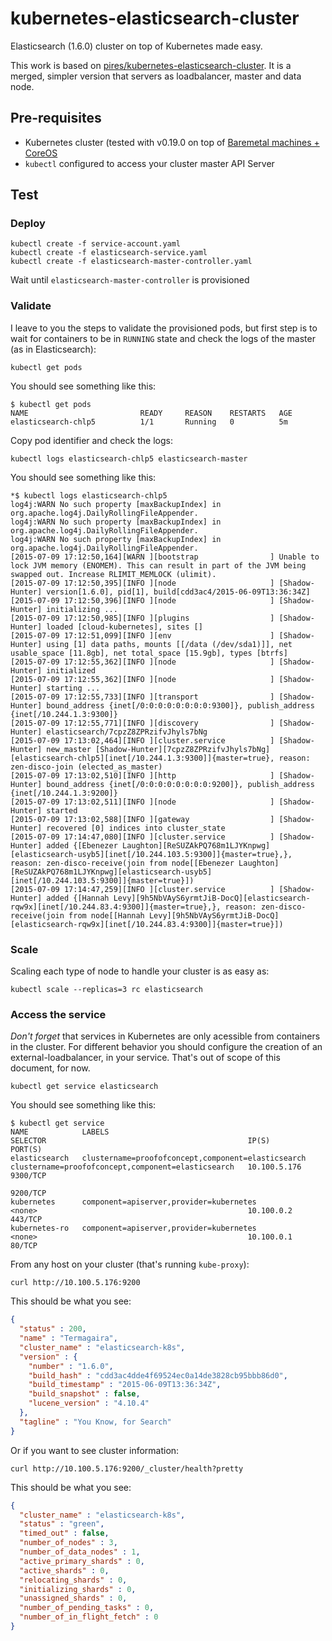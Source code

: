 # kubernetes-elasticsearch-cluster
Elasticsearch (1.6.0) cluster on top of Kubernetes made easy.

This work is based on [pires/kubernetes-elasticsearch-cluster](https://github.com/pires/kubernetes-elasticsearch-cluster). It is a merged, simpler version that servers as loadbalancer, master and data node.

## Pre-requisites

* Kubernetes cluster (tested with v0.19.0 on top of [Baremetal machines + CoreOS](https://github.com/GoogleCloudPlatform/kubernetes/blob/master/docs/getting-started-guides/coreos/bare_metal_offline.md)
* `kubectl` configured to access your cluster master API Server

## Test

### Deploy

```
kubectl create -f service-account.yaml
kubectl create -f elasticsearch-service.yaml
kubectl create -f elasticsearch-master-controller.yaml
```

Wait until `elasticsearch-master-controller` is provisioned

### Validate

I leave to you the steps to validate the provisioned pods, but first step is to wait for containers to be in ```RUNNING``` state and check the logs of the master (as in Elasticsearch):

```
kubectl get pods
```

You should see something like this:

```
$ kubectl get pods
NAME                         READY     REASON    RESTARTS   AGE
elasticsearch-chlp5          1/1       Running   0          5m
```

Copy pod identifier and check the logs:

```
kubectl logs elasticsearch-chlp5 elasticsearch-master
```

You should see something like this:

```
*$ kubectl logs elasticsearch-chlp5                                                                               
log4j:WARN No such property [maxBackupIndex] in org.apache.log4j.DailyRollingFileAppender.
log4j:WARN No such property [maxBackupIndex] in org.apache.log4j.DailyRollingFileAppender.
log4j:WARN No such property [maxBackupIndex] in org.apache.log4j.DailyRollingFileAppender.
[2015-07-09 17:12:50,164][WARN ][bootstrap                ] Unable to lock JVM memory (ENOMEM). This can result in part of the JVM being swapped out. Increase RLIMIT_MEMLOCK (ulimit).
[2015-07-09 17:12:50,395][INFO ][node                     ] [Shadow-Hunter] version[1.6.0], pid[1], build[cdd3ac4/2015-06-09T13:36:34Z]
[2015-07-09 17:12:50,396][INFO ][node                     ] [Shadow-Hunter] initializing ...
[2015-07-09 17:12:50,985][INFO ][plugins                  ] [Shadow-Hunter] loaded [cloud-kubernetes], sites []
[2015-07-09 17:12:51,099][INFO ][env                      ] [Shadow-Hunter] using [1] data paths, mounts [[/data (/dev/sda1)]], net usable_space [11.8gb], net total_space [15.9gb], types [btrfs]
[2015-07-09 17:12:55,362][INFO ][node                     ] [Shadow-Hunter] initialized
[2015-07-09 17:12:55,362][INFO ][node                     ] [Shadow-Hunter] starting ...
[2015-07-09 17:12:55,733][INFO ][transport                ] [Shadow-Hunter] bound_address {inet[/0:0:0:0:0:0:0:0:9300]}, publish_address {inet[/10.244.1.3:9300]}
[2015-07-09 17:12:55,771][INFO ][discovery                ] [Shadow-Hunter] elasticsearch/7cpzZ8ZPRzifvJhyls7bNg
[2015-07-09 17:13:02,464][INFO ][cluster.service          ] [Shadow-Hunter] new_master [Shadow-Hunter][7cpzZ8ZPRzifvJhyls7bNg][elasticsearch-chlp5][inet[/10.244.1.3:9300]]{master=true}, reason: zen-disco-join (elected_as_master)
[2015-07-09 17:13:02,510][INFO ][http                     ] [Shadow-Hunter] bound_address {inet[/0:0:0:0:0:0:0:0:9200]}, publish_address {inet[/10.244.1.3:9200]}
[2015-07-09 17:13:02,511][INFO ][node                     ] [Shadow-Hunter] started
[2015-07-09 17:13:02,588][INFO ][gateway                  ] [Shadow-Hunter] recovered [0] indices into cluster_state
[2015-07-09 17:14:47,080][INFO ][cluster.service          ] [Shadow-Hunter] added {[Ebenezer Laughton][ReSUZAkPQ768m1LJYKnpwg][elasticsearch-usyb5][inet[/10.244.103.5:9300]]{master=true},}, reason: zen-disco-receive(join from node[[Ebenezer Laughton][ReSUZAkPQ768m1LJYKnpwg][elasticsearch-usyb5][inet[/10.244.103.5:9300]]{master=true}])
[2015-07-09 17:14:47,259][INFO ][cluster.service          ] [Shadow-Hunter] added {[Hannah Levy][9h5NbVAyS6yrmtJiB-DocQ][elasticsearch-rqw9x][inet[/10.244.83.4:9300]]{master=true},}, reason: zen-disco-receive(join from node[[Hannah Levy][9h5NbVAyS6yrmtJiB-DocQ][elasticsearch-rqw9x][inet[/10.244.83.4:9300]]{master=true}])
```

### Scale

Scaling each type of node to handle your cluster is as easy as:

```
kubectl scale --replicas=3 rc elasticsearch
```

### Access the service

*Don't forget* that services in Kubernetes are only acessible from containers in the cluster. For different behavior you should configure the creation of an external-loadbalancer, in your service. That's out of scope of this document, for now.

```
kubectl get service elasticsearch
```

You should see something like this:

```
$ kubectl get service
NAME            LABELS                                               SELECTOR                                             IP(S)          PORT(S)
elasticsearch   clustername=proofofconcept,component=elasticsearch   clustername=proofofconcept,component=elasticsearch   10.100.5.176   9300/TCP
                                                                                                                                         9200/TCP
kubernetes      component=apiserver,provider=kubernetes              <none>                                               10.100.0.2     443/TCP
kubernetes-ro   component=apiserver,provider=kubernetes              <none>                                               10.100.0.1     80/TCP
```

From any host on your cluster (that's running `kube-proxy`):

```
curl http://10.100.5.176:9200
```

This should be what you see:

```json
{
  "status" : 200,
  "name" : "Termagaira",
  "cluster_name" : "elasticsearch-k8s",
  "version" : {
    "number" : "1.6.0",
    "build_hash" : "cdd3ac4dde4f69524ec0a14de3828cb95bbb86d0",
    "build_timestamp" : "2015-06-09T13:36:34Z",
    "build_snapshot" : false,
    "lucene_version" : "4.10.4"
  },
  "tagline" : "You Know, for Search"
}
```

Or if you want to see cluster information:

```
curl http://10.100.5.176:9200/_cluster/health?pretty
```

This should be what you see:

```json
{
  "cluster_name" : "elasticsearch-k8s",
  "status" : "green",
  "timed_out" : false,
  "number_of_nodes" : 3,
  "number_of_data_nodes" : 1,
  "active_primary_shards" : 0,
  "active_shards" : 0,
  "relocating_shards" : 0,
  "initializing_shards" : 0,
  "unassigned_shards" : 0,
  "number_of_pending_tasks" : 0,
  "number_of_in_flight_fetch" : 0
}
```
